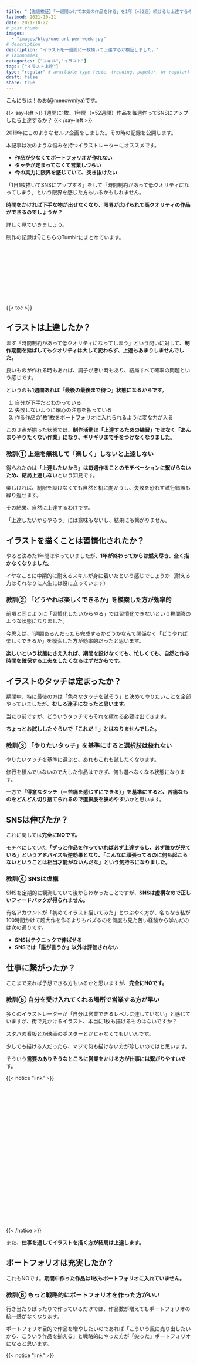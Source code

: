 ```yaml
---
title: "【徹底検証】「一週間かけて本気の作品を作る」を1年（=52週）続けると上達するのか？【イラスト上達｜実録｜辛口レビュー】"
lastmod: 2021-10-21
date: 2021-10-22 
# post thumb
images:
  - "images/blog/one-art-per-week.jpg"
# description
description: "イラストを一週間に一枚描いて上達するか検証しました。"
# Taxonomies
categories: ["スキル","イラスト"]
tags: ["イラスト上達"]
type: "regular" # available type (epic, trending, popular, or regular)
draft: false
share: true
---
```


こんにちは！めお(<a href="https://twitter.com/meeowmiya" target="_blank">@meeowmiya</a>)です。

{{< say-left >}}
1週間に1枚、1年間（=52週間）作品を毎週作ってSNSにアップしたら上達するか？
{{< /say-left >}}

2019年にこのようなセルフ企画をしました。その時の記録を公開します。

本記事は次のような悩みを持つイラストレーターにオススメです。

* **作品が少なくてポートフォリオが作れない**
* **タッチが定まってなくて営業しづらい**
* **今の実力に限界を感じていて、突き抜けたい**


「1日1枚描いてSNSにアップする」をして「時間制約があって低クオリティになってしまう」という限界を感じた方もいるかもしれません。

<span class="keiko-red">**時間をかければ下手な物が出せなくなり、限界が広げられて高クオリティの作品ができるのでしょうか？**</span>

詳しく見ていきましょう。

制作の記録は👇こちらのTumblrにまとめています。
<div class="iframely-embed"><div class="iframely-responsive" style="height: 140px; padding-bottom: 0;"><a href="https://www.tumblr.com/blog/view/mmiyam2" data-iframely-url="//cdn.iframe.ly/UzcVqa1"></a></div></div><script async src="//cdn.iframe.ly/embed.js" charset="utf-8"></script>


{{< toc >}}

## イラストは上達したか？


まず「時間制約があって低クオリティになってしまう」という問いに対して、<span class="keiko-red">**制作期間を延ばしてもクオリティは大して変わらず、上達もあまりしませんでした。**</span>

良いものが作れる時もあれば、調子が悪い時もあり、結局すべて確率の問題という感じです。

というのも<span class="keiko-red">**1週間あれば「最後の最後まで待つ」状態になるからです。**</span>

1. 自分が下手だとわかっている
2. 失敗しないように細心の注意を払っている
3. 作る作品の1枚1枚をポートフォリオに入れられるように変な力が入る

この３点が揃った状態では、<span class="keiko-red">**制作活動は「上達するための練習」ではなく「あんまりやりたくない作業」になり、ギリギリまで手をつけなくなりました。**</span>

### 教訓① 上達を無視して「楽しく」しないと上達しない

得られたのは<span class="keiko-red">**「上達したいから」は毎週作ることのモチベーションに繋がらないため、結局上達しない**</span>という知見です。

楽しければ、制限を設けなくても自然と机に向かうし、失敗を恐れず試行錯誤も繰り返せます。

その結果、自然に上達するわけです。

「上達したいからやろう」には意味もないし、結果にも繋がりません。

## イラストを描くことは習慣化されたか？


やると決めた1年間はやっていましたが、<span class="keiko-red">**1年が終わってからは燃え尽き、全く描かなくなりました。**</span>

イヤなことに中期的に耐えるスキルが身に着いたという感じでしょうか（耐える力はそれなりに人生には役に立っています）

### 教訓② 「どうやれば楽しくできるか」を模索した方が効率的

前項と同じように「習慣化したいからやる」では習慣化できないという禅問答のような状態になりました。

今思えば、1週間あるんだったら完成するかどうかなんて関係なく「どうやれば楽しくできるか」を模索した方が効率的だったと思います。

<span class="keiko-red">**楽しいという状態にさえ入れば、期間を設けなくても、忙しくても、自然と作る時間を確保する工夫をしたくなるはずだからです。**</span>

## イラストのタッチは定まったか？


期間中、特に最後の方は「色々なタッチを試そう」と決めてやりたいことを全部やっていましたが、<span class="keiko-red">**むしろ迷子になったと思います。**</span>

当たり前ですが、どういうタッチでもそれを極める必要は出てきます。

<span class="keiko-red">**ちょっとお試ししたぐらいで「これだ！」とはなりませんでした。**</span>

### 教訓③ 「やりたいタッチ」を基準にすると選択肢は絞れない

やりたいタッチを基準に選ぶと、あれもこれも試したくなります。

修行を積んでいないので大した作品はできず、何も選べなくなる状態になります。

一方で<span class="keiko-red">**「得意なタッチ（＝苦痛を感じずにできる）」を基準にすると、苦痛なものをどんどん切り捨てられるので選択肢を狭めやすい**</span>かと思います。

## SNSは伸びたか？

これに関しては<span class="keiko-red">**完全にNOです。**</span>

モチベにしていた<span class="keiko-red">**「ずっと作品を作っていれば必ず上達するし、必ず誰かが見ている」というアドバイスも逆効果となり、「こんなに頑張ってるのに何も起こらないということは相当才能がないんだな」という気持ちになりました。**</span>

### 教訓④ SNSは虚構


SNSを定期的に観測していて後からわかったことですが、<span class="keiko-red">**SNSは虚構なので正しいフィードバックが得られません。**</span>

有名アカウントが「初めてイラスト描いてみた」とつぶやく方が、名もなき私が100時間かけて超大作を作るよりもバズるのを何度も見た苦い経験から学んだのは次の通りです。

* **SNSはテクニックで伸ばせる**
* **SNSでは「誰が言うか」以外は評価されない**

## 仕事に繋がったか？

ここまで来れば予想できる方もいるかと思いますが、<span class="keiko-red">**完全にNOです。**</span>

### 教訓⑤ 自分を受け入れてくれる場所で営業する方が早い

多くのイラストレーターが「自分は営業できるレベルに達していない」と感じていますが、街で見かけるイラスト、本当に1枚も描けるものはないですか？

スタバの看板とか映画のポスターとかじゃなくてもいいんです。

少しでも描ける人だったら、マジで何も描けない方が珍しいのではと思います。

そういう<span class="keiko-red">**需要のありそうなところに営業をかける方が仕事には繋がりやすいです。**</span>

{{< notice "link" >}}
<div class="iframely-embed"><div class="iframely-responsive" style="padding-bottom: 52.25%; padding-top: 120px;"><a href="https://menglish.jp/post/illustration-that-sells/" data-iframely-url="//cdn.iframe.ly/oVrErCU"></a></div></div><script async src="//cdn.iframe.ly/embed.js" charset="utf-8"></script>
{{< /notice >}}

また、<span class="keiko-red">**仕事を通してイラストを描く方が結局は上達します。**</span>

## ポートフォリオは充実したか？

これもNOです。<span class="keiko-red">**期間中作った作品は1枚もポートフォリオに入れていません。**</span>

### 教訓⑥ もっと戦略的にポートフォリオを作った方がいい

行き当たりばったりで作っているだけでは、作品数が増えてもポートフォリオの統一感がなくなります。

ポートフォリオ目的で作品を増やしたいのであれば「こういう風に売り出したいから、こういう作品を揃える」と戦略的にやった方が「尖った」ポートフォリオになると思います。

{{< notice "link" >}}
<div class="iframely-embed"><div class="iframely-responsive" style="padding-bottom: 52.25%; padding-top: 120px;"><a href="https://menglish.jp/post/portfolio/" data-iframely-url="//cdn.iframe.ly/xgOrzwb"></a></div></div><script async src="//cdn.iframe.ly/embed.js" charset="utf-8"></script>
{{< /notice >}}

## 毎週イラストをやってよかったこと

よかったことは次の通りです。

### 人に見せられるものが増えた

普段は仕事のイラストを描いていますが「こんなのも趣味でやってるんですよ～」という話題を広げるネタになりました。

### 努力の方向性を再確認できた


<span class="keiko-red">**「これだけやって成果が出ないんだったら...」と良い意味で考えすぎなくなりました。**</span>

例えば先ほどのTwitterの例のように「SNS伸ばす手段として、イラストをアップするのはやっても無駄」のようなことがたくさんわかったため、<span class="keiko-red">**方向性の間違った努力をぐっと減らすことができました。**</span>

また、「下手でもイラストをアップすると必ず良いことがある！」と意見が合わない人を見分けるリトマス紙になりました。

### 恐怖感を解消できた

SNSであれイラスト仲間であれ家族であれ、良くない作品を公開するのに緊張していましたが<span class="keiko-red">**「誰も大して見てないし気にしていない」と分かったため、恐怖感を取り除くことはできました。**</span>

## 毎週イラストはおすすめか？


### オススメ度　★☆☆☆☆

私個人の感想としては<span class="keiko-red">**「時間をかけてイラストを描く修行」は苦行な上に時間の無駄だと思います。**</span>

同じ1年あるんだったら、「毎日とか毎週とか期間を設けなくても楽しく続けられる」方法を探す方が有意義だと思います。

## まとめ

以上、「『一週間かけて本気の作品を作る』を1年（=52週）続けると上達するのか？」でした！

「一日一絵」の検証もしていますので、よければご覧ください。

{{< notice "link" >}}
<div class="iframely-embed"><div class="iframely-responsive" style="padding-bottom: 52.25%; padding-top: 120px;"><a href="https://menglish.jp/post/everyday-art/" data-iframely-url="//cdn.iframe.ly/DHLvx5E"></a></div></div><script async src="//cdn.iframe.ly/embed.js" charset="utf-8"></script>
{{< /notice >}}

「役に立った」と思っていただけたら、シェアいただけますと幸いです。ブログやWEBサイトなどでのご紹介もとても嬉しいです!